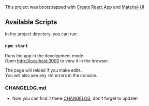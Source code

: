This project was bootstrapped with [Create React App](https://github.com/facebook/create-react-app) and [Material-UI](https://material-ui.com/)

## Available Scripts

In the project directory, you can run:

### `npm start`

Runs the app in the development mode.<br />
Open [http://localhost:3000](http://localhost:3000) to view it in the browser.

The page will reload if you make edits.<br />
You will also see any lint errors in the console.

### CHANGELOG.md

- Now you can find it there [CHANGELOG](https://github.com/Official-Codaisseur-Graduate/my-imp-trainer/blob/development/CHANGELOG.md), don't forget to update!
